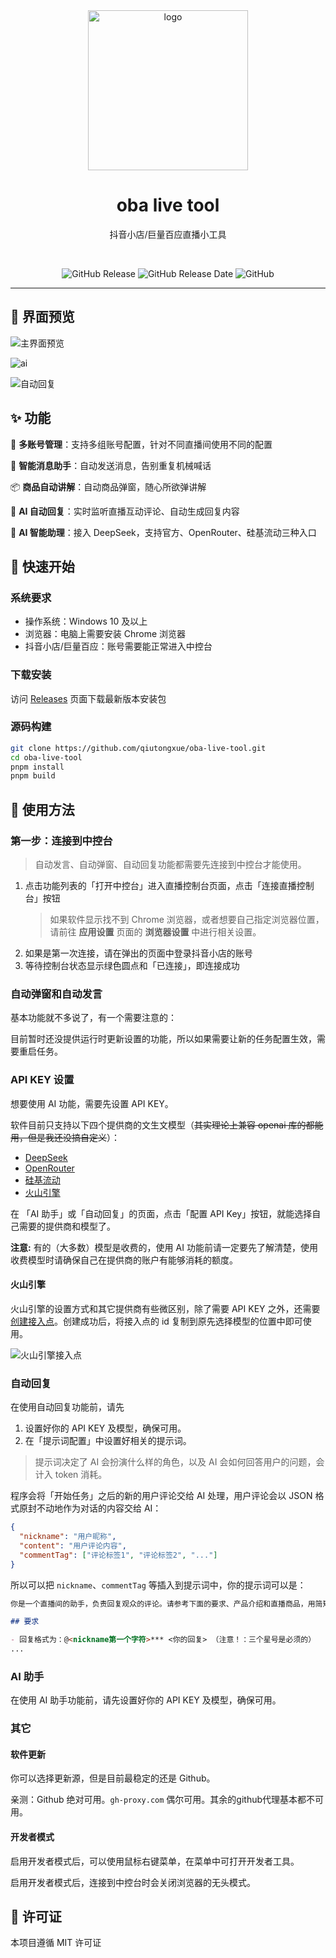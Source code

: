 <div align="center">

  <img src="./public/favicon.png" alt="logo" width="256px" height="auto">
  <h1> oba live tool </h1>
  <p> 抖音小店/巨量百应直播小工具 </p>
  <br>

![GitHub Release][github release badge]
![GitHub Release Date][github release date badge]
![GitHub][github license badge]

</div>

---

## 📸 界面预览

![主界面预览](./screenshot/main_page.png)

![ai](./screenshot/ai_assistant.png)

![自动回复](./screenshot/auto_reply.png)

## ✨ 功能

🍟 **多账号管理**：支持多组账号配置，针对不同直播间使用不同的配置

🎯 **智能消息助手**：自动发送消息，告别重复机械喊话

📦 **商品自动讲解**：自动商品弹窗，随心所欲弹讲解

💃 **AI 自动回复**：实时监听直播互动评论、自动生成回复内容

🤖 **AI 智能助理**：接入 DeepSeek，支持官方、OpenRouter、硅基流动三种入口

## 🚀 快速开始

### 系统要求

- 操作系统：Windows 10 及以上
- 浏览器：电脑上需要安装 Chrome 浏览器
- 抖音小店/巨量百应：账号需要能正常进入中控台

### 下载安装

访问 [Releases]([releases/latest](https://github.com/qiutongxue/oba-live-tool/releases/latest)) 页面下载最新版本安装包

### 源码构建

```bash
git clone https://github.com/qiutongxue/oba-live-tool.git
cd oba-live-tool
pnpm install
pnpm build
```

## 📖 使用方法

### 第一步：连接到中控台

> 自动发言、自动弹窗、自动回复功能都需要先连接到中控台才能使用。

1. 点击功能列表的「打开中控台」进入直播控制台页面，点击「连接直播控制台」按钮
   > 如果软件显示找不到 Chrome 浏览器，或者想要自己指定浏览器位置，请前往 **应用设置** 页面的 **浏览器设置** 中进行相关设置。
2. 如果是第一次连接，请在弹出的页面中登录抖音小店的账号
3. 等待控制台状态显示绿色圆点和「已连接」，即连接成功

### 自动弹窗和自动发言

基本功能就不多说了，有一个需要注意的：

目前暂时还没提供运行时更新设置的功能，所以如果需要让新的任务配置生效，需要重启任务。

### API KEY 设置

想要使用 AI 功能，需要先设置 API KEY。

软件目前只支持以下四个提供商的文生文模型（~~其实理论上兼容 openai 库的都能用，但是我还没搞自定义~~）：

- [DeepSeek](https://platform.deepseek.com/)
- [OpenRouter](https://openrouter.ai/)
- [硅基流动](https://www.siliconflow.cn/)
- [火山引擎](https://console.volcengine.com/ark/)

在 「AI 助手」或「自动回复」的页面，点击「配置 API Key」按钮，就能选择自己需要的提供商和模型了。

**注意:** 有的（大多数）模型是收费的，使用 AI 功能前请一定要先了解清楚，使用收费模型时请确保自己在提供商的账户有能够消耗的额度。

#### 火山引擎

火山引擎的设置方式和其它提供商有些微区别，除了需要 API KEY 之外，还需要 [创建接入点](https://console.volcengine.com/ark/region:ark+cn-beijing/endpoint)。创建成功后，将接入点的 id 复制到原先选择模型的位置中即可使用。

![火山引擎接入点](./screenshot/volc_endpoint.png)

### 自动回复

在使用自动回复功能前，请先

1. 设置好你的 API KEY 及模型，确保可用。
2. 在「提示词配置」中设置好相关的提示词。
  > 提示词决定了 AI 会扮演什么样的角色，以及 AI 会如何回答用户的问题，会计入 token 消耗。

程序会将「开始任务」之后的新的用户评论交给 AI 处理，用户评论会以 JSON 格式原封不动地作为对话的内容交给 AI：

```JSON
{
  "nickname": "用户昵称",
  "content": "用户评论内容",
  "commentTag": ["评论标签1", "评论标签2", "..."]
}
```

所以可以把 `nickname`、`commentTag` 等插入到提示词中，你的提示词可以是：

```md
你是一个直播间的助手，负责回复观众的评论。请参考下面的要求、产品介绍和直播商品，用简短友好的语气回复，一定一定不要超过45个字。

## 要求

- 回复格式为：@<nickname第一个字符>*** <你的回复> （注意！：三个星号是必须的）
...
```

### AI 助手

在使用 AI 助手功能前，请先设置好你的 API KEY 及模型，确保可用。

### 其它

#### 软件更新

你可以选择更新源，但是目前最稳定的还是 Github。

亲测：Github 绝对可用。`gh-proxy.com` 偶尔可用。其余的github代理基本都不可用。

#### 开发者模式

启用开发者模式后，可以使用鼠标右键菜单，在菜单中可打开开发者工具。

启用开发者模式后，连接到中控台时会关闭浏览器的无头模式。

## 📑 许可证

本项目遵循 MIT 许可证

<!-- badage -->

[github release badge]: https://img.shields.io/github/v/release/qiutongxue/oba-live-tool?style=for-the-badge

[github release date badge]: https://img.shields.io/github/release-date/qiutongxue/oba-live-tool?style=for-the-badge

[github license badge]: https://img.shields.io/badge/license-MIT-yellow?style=for-the-badge
